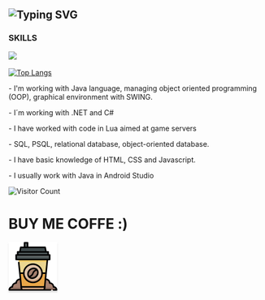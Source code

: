 
![Typing SVG](https://readme-typing-svg.demolab.com?font=Source+Code+Pro&pause=1000&color=4C566A&width=435&lines=WELCOME+TO+MY+PROFILE%2C+I'M+AMAN21)
---------------------------------------------
### SKILLS
<a href="https://skillicons.dev"><img src="https://skillicons.dev/icons?i=java,cs,postgres,androidstudio,html,css,js,eclipse,c,docker,discordbots,idea,lua" /></a>

[![Top Langs](https://github-readme-stats.vercel.app/api/top-langs/?username=AmanDLVS&layout=compact&theme=dark)](https://github.com/AmanDLVS/github-readme-stats)


<p>- I'm working with Java language, managing object oriented programming (OOP), graphical environment with SWING.</p>
<p>- I´m working with .NET and C#</p>
<p>- I have worked with code in Lua aimed at game servers</p>
<p>- SQL, PSQL, relational database, object-oriented database.</p>
<p>- I have basic knowledge of HTML, CSS and Javascript.</p>
<p>- I usually work with Java in Android Studio</p>



![Visitor Count](https://profile-counter.glitch.me/AmanDLVS/count.svg)

<h1>BUY ME COFFE :)</h1>
<a href="" target="_blank"><img src="cafe_icon.png" alt="Buy Me A Coffee" style="height: 96px !important;width: 96px !important;box-shadow: 0px 3px 2px 0px rgba(190, 190, 190, 0.5) !important;-webkit-box-shadow: 0px 3px 2px 0px rgba(190, 190, 190, 0.5) !important;" ></a>
<br>

<br>


<br>

<!--
Diseño: Aleksander Kladov




**P0ll021/P0ll021** is a ✨ _special_ ✨ repository because its `README.md` (this file) appears on your GitHub profile.

Here are some ideas to get you started:

- 🔭 I’m currently working on ...
- 🌱 I’m currently learning ...
- 👯 I’m looking to collaborate on ...
- 🤔 I’m looking for help with ...
- 💬 Ask me about ...
- 📫 How to reach me: ...
- 😄 Pronouns: ...
- ⚡ Fun fact: ...
-->
